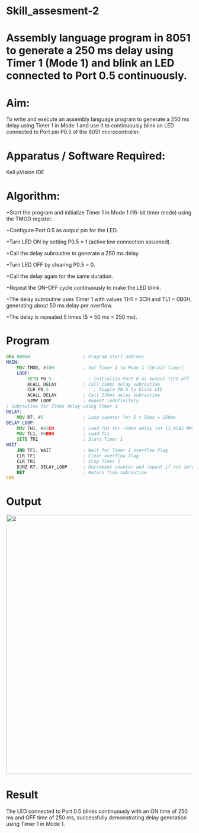 # Skill_assesment-2
# Assembly language program in 8051 to generate a 250 ms delay using Timer 1 (Mode 1) and blink an LED connected to Port 0.5 continuously.
# Aim:
To write and execute an assembly language program to generate a 250 ms delay using Timer 1 in Mode 1 and use it to continuously blink an LED connected to Port pin P0.5 of the 8051 microcontroller.
# Apparatus / Software Required:
Keil µVision IDE
# Algorithm:
+Start the program and initialize Timer 1 in Mode 1 (16-bit timer mode) using the TMOD register.

+Configure Port 0.5 as output pin for the LED.

+Turn LED ON by setting P0.5 = 1 (active low connection assumed).

+Call the delay subroutine to generate a 250 ms delay.

+Turn LED OFF by clearing P0.5 = 0.

+Call the delay again for the same duration.

+Repeat the ON–OFF cycle continuously to make the LED blink.

+The delay subroutine uses Timer 1 with values TH1 = 3CH and TL1 = 0B0H, generating about 50 ms delay per overflow.

+The delay is repeated 5 times (5 × 50 ms = 250 ms).
# Program
```asm
ORG 0000H                    ; Program start address
MAIN:
    MOV TMOD, #10H           ; Set Timer 1 to Mode 1 (16-bit timer)
	LOOP:
        SETB P0.5              ; Initialize Port 0 as output (LED off initially, assuming active low)
        ACALL DELAY          ; Call 250ms delay subroutine
        CLR P0.5		         ; Toggle P0.5 to blink LED
		ACALL DELAY          ; Call 250ms delay subroutine
        SJMP LOOP            ; Repeat indefinitely
; Subroutine for 250ms delay using Timer 1
DELAY:
    MOV R7, #5               ; Loop counter for 5 x 50ms = 250ms
DELAY_LOOP:
    MOV TH1, #03CH           ; Load TH1 for ~50ms delay (at 11.0592 MHz)
    MOV TL1, #0B0H           ; Load TL1
    SETB TR1                 ; Start Timer 1
WAIT:
    JNB TF1, WAIT            ; Wait for Timer 1 overflow flag
    CLR TF1                  ; Clear overflow flag
    CLR TR1                  ; Stop Timer 1
    DJNZ R7, DELAY_LOOP      ; Decrement counter and repeat if not zero
    RET                      ; Return from subroutine
END
```
# Output

<img width="1400" height="700" alt="2" src="https://github.com/user-attachments/assets/d934eafc-8a79-48f2-983b-6b81746d90ff" />

# Result
The LED connected to Port 0.5 blinks continuously with an ON time of 250 ms and OFF time of 250 ms, successfully demonstrating delay generation using Timer 1 in Mode 1.
